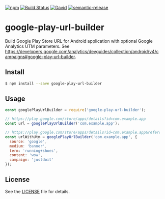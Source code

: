 [![npm](https://img.shields.io/npm/v/google-play-url-builder.svg)](https://www.npmjs.com/package/google-play-url-builder)
[![Build Status](https://travis-ci.org/mxl/google-play-url-builder.svg?branch=master)](https://travis-ci.org/mxl/google-play-url-builder)
[![David](https://img.shields.io/david/mxl/google-play-url-builder.svg)](https://david-dm.org/mxl/google-play-url-builder)
[![semantic-release](https://img.shields.io/badge/%20%20%F0%9F%93%A6%F0%9F%9A%80-semantic--release-e10079.svg)](https://github.com/semantic-release/semantic-release)

# google-play-url-builder

Build Google Play Store URL for Android application with optional Google Analytics UTM parameters.
See https://developers.google.com/analytics/devguides/collection/android/v4/campaigns#google-play-url-builder.

## Install

```bash
$ npm install --save google-play-url-builder
```

## Usage

```js
const googlePlayUrlBuilder = require('google-play-url-builder');

// https://play.google.com/store/apps/details?id=com.example.app
const url = googlePlayUrlBuilder('com.example.app');

// https://play.google.com/store/apps/details?id=com.example.app&referrer=utm_source%3Dgoogle%26utm_medium%3Dbanner%26utm_term%3Drunning%252Bshoes%26utm_content%3Dwow%26utm_campaign%3Djustdoit
const urlWithUtm = googlePlayUrlBuilder('com.example.app', {
  source: 'google',
  medium: 'banner',
  term: 'running+shoes',
  content: 'wow',
  campaign: 'justdoit'
});
```

## License

See the [LICENSE](https://github.com/mxl/google-play-url-builder/blob/master/LICENSE) file for details.